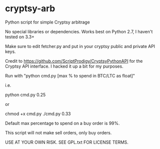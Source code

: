 cryptsy-arb
===========

Python script for simple Cryptsy arbitrage

No special libraries or dependencies. Works best on Python 2.7, I haven't tested on 3.3+

Make sure to edit fetcher.py and put in your cryptsy public and private API keys.

Credit to https://github.com/ScriptProdigy/CryptsyPythonAPI for the Cryptsy API interface. I hacked it up a bit for my purposes.

Run with "python cmd.py [max % to spend in BTC/LTC as float]"

i.e.

python cmd.py 0.25

or

chmod +x cmd.py
./cmd.py 0.33

Default max percentage to spend on a buy order is 99%.

This script will not make sell orders, only buy orders.

USE AT YOUR OWN RISK. SEE GPL.txt FOR LICENSE TERMS.
